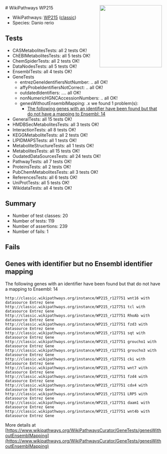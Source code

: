 <img style="float: right; width: 200px" src="https://upload.wikimedia.org/wikipedia/commons/thumb/8/83/Wplogo_with_text_500.png/640px-Wplogo_with_text_500.png" />
# WikiPathways WP215

* WikiPathways: [WP215](https://wikipathways.org/pathways/WP215) ([classic](https://classic.wikipathways.org/instance/WP215))
* Species: Danio rerio
## Tests
* CASMetabolitesTests: all 2 tests OK!
* ChEBIMetabolitesTests: all 5 tests OK!
* ChemSpiderTests: all 2 tests OK!
* DataNodesTests: all 5 tests OK!
* EnsemblTests: all 4 tests OK!
* GeneTests
    * entrezGeneIdentifiersNotNumber: .. all OK!
    * affyProbeIdentifiersNotCorrect: .. all OK!
    * outdatedIdentifiers: .... all OK!
    * nonNumericHGNCAccessionNumbers: .. all OK!
    * genesWithoutEnsemblMapping: .x we found 1 problem(s):
        * [The following genes with an identifier have been found but that do not have a mapping to Ensembl: 14](#c4e54311)
* GeneralTests: all 15 tests OK!
* HMDBSecMetabolitesTests: all 3 tests OK!
* InteractionTests: all 8 tests OK!
* KEGGMetaboliteTests: all 2 tests OK!
* LIPIDMAPSTests: all 1 tests OK!
* MetaboliteStructureTests: all 1 tests OK!
* MetabolitesTests: all 15 tests OK!
* OudatedDataSourcesTests: all 24 tests OK!
* PathwayTests: all 7 tests OK!
* ProteinsTests: all 2 tests OK!
* PubChemMetabolitesTests: all 3 tests OK!
* ReferencesTests: all 6 tests OK!
* UniProtTests: all 5 tests OK!
* WikidataTests: all 4 tests OK!


## Summary

* Number of test classes: 20
* Number of tests: 119
* Number of assertions: 239
* Number of fails: 1

## Fails

<a name="c4e54311" />

## Genes with identifier but no Ensembl identifier mapping

The following genes with an identifier have been found but that do not have a mapping to Ensembl: 14
```
http://classic.wikipathways.org/instance/WP215_r127751 wnt16 with datasource Entrez Gene
http://classic.wikipathways.org/instance/WP215_r127751 tcl with datasource Entrez Gene
http://classic.wikipathways.org/instance/WP215_r127751 RhoAb with datasource Entrez Gene
http://classic.wikipathways.org/instance/WP215_r127751 fzd3 with datasource Entrez Gene
http://classic.wikipathways.org/instance/WP215_r127751 sqt with datasource Entrez Gene
http://classic.wikipathways.org/instance/WP215_r127751 groucho1 with datasource Entrez Gene
http://classic.wikipathways.org/instance/WP215_r127751 groucho3 with datasource Entrez Gene
http://classic.wikipathways.org/instance/WP215_r127751 cki with datasource Entrez Gene
http://classic.wikipathways.org/instance/WP215_r127751 wnt7 with datasource Entrez Gene
http://classic.wikipathways.org/instance/WP215_r127751 fzd4 with datasource Entrez Gene
http://classic.wikipathways.org/instance/WP215_r127751 cdx4 with datasource Entrez Gene
http://classic.wikipathways.org/instance/WP215_r127751 LRP5 with datasource Entrez Gene
http://classic.wikipathways.org/instance/WP215_r127751 daam1 with datasource Entrez Gene
http://classic.wikipathways.org/instance/WP215_r127751 wnt4b with datasource Entrez Gene
```

More details at [https://www.wikipathways.org/WikiPathwaysCurator/GeneTests/genesWithoutEnsemblMapping](https://www.wikipathways.org/WikiPathwaysCurator/GeneTests/genesWithoutEnsemblMapping)

